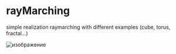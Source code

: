 # rayMarching
simple realization raymarching with different examples (cube, torus, fractal...)

![изображение](https://user-images.githubusercontent.com/55273567/114265169-059c4a80-99f8-11eb-9a06-491985bd6572.png)
